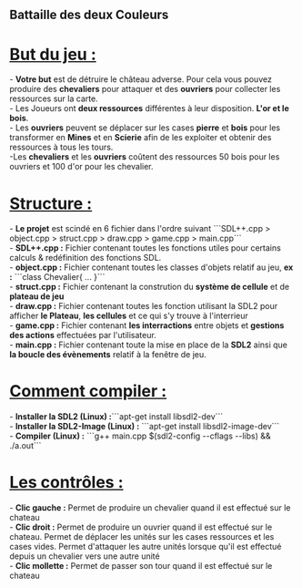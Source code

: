 <h2><b>Battaille des deux Couleurs</b></h2>

<h1><u><b>But du jeu :</b></u></h1>
- <b>Votre but</b> est de détruire le château adverse. Pour cela vous
pouvez produire des <b>chevaliers</b> pour attaquer et des <b>ouvriers</b> pour collecter les ressources sur la carte.<br>
- Les Joueurs ont <b>deux ressources</b> différentes à leur disposition. <b>L'or et le bois</b>.<br>
- Les <b>ouvriers</b> peuvent se déplacer sur les cases <b>pierre</b> et <b>bois</b> pour les transformer en <b>Mines</b> et en <b>Scierie</b> afin de les exploiter et obtenir des ressources à tous les tours.<br>
-Les <b>chevaliers</b> et les <b>ouvriers</b> coûtent des ressources 50 bois pour les ouvriers et 100 d'or pour les chevalier.<br>

<h1><u><b>Structure :</b></u></h1>
- <b>Le projet</b> est scindé en 6 fichier dans l'ordre suivant ```SDL++.cpp > object.cpp > struct.cpp > draw.cpp > game.cpp > main.cpp```<br>
- <b>SDL++.cpp :</b> Fichier contenant toutes les fonctions utiles pour certains calculs & redéfinition des fonctions SDL.<br>
- <b>object.cpp :</b> Fichier contenant toutes les classes d'objets relatif au jeu, <b>ex :</b> ```class Chevalier{ ... }```<br> 
- <b>struct.cpp :</b> Fichier contenant la constrution du <b>système de cellule</b> et de <b>plateau de jeu</b><br>
- <b>draw.cpp :</b> Fichier contenant toutes les fonction utilisant la SDL2 pour afficher <b>le Plateau</b>, <b>les cellules</b> et ce qui s'y trouve à l'interrieur<br>
- <b>game.cpp :</b> Fichier contenant <b>les interractions</b> entre objets et <b>gestions des actions</b> effectuées par l'utilisateur.<br>
- <b>main.cpp :</b> Fichier contenant toute la mise en place de la <b>SDL2</b> ainsi que <b>la boucle des évènements</b> relatif à la fenêtre de jeu.<br>

<h1><u><b>Comment compiler :</b></u></h1>
- <b>Installer la SDL2 (Linux) :</b>```apt-get install libsdl2-dev```<br>
- <b>Installer la SDL2-Image (Linux) :</b> ```apt-get install libsdl2-image-dev```<br>
- <b>Compiler (Linux) :</b> ```g++ main.cpp $(sdl2-config --cflags --libs) && ./a.out```<br>

<h1><u><b>Les contrôles :</b></u></h1>
- <b>Clic gauche :</b> Permet de produire un chevalier quand il est effectué sur le chateau<br>
- <b>Clic droit :</b> Permet de produire un ouvrier quand il est effectué sur le chateau. Permet de déplacer les unités sur les cases ressources et les cases vides. Permet d'attaquer les autre unités lorsque qu'il est effectué depuis un chevalier vers une autre unité<br>
- <b>Clic mollette :</b> Permet de passer son tour quand il est effectué sur le chateau<br>

